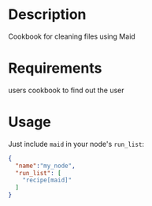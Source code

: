 Description
===========

Cookbook for cleaning files using Maid

Requirements
============

users cookbook to find out the user

Usage
=====

Just include `maid` in your node's `run_list`:

```json
{
  "name":"my_node",
  "run_list": [
    "recipe[maid]"
  ]
}
```

